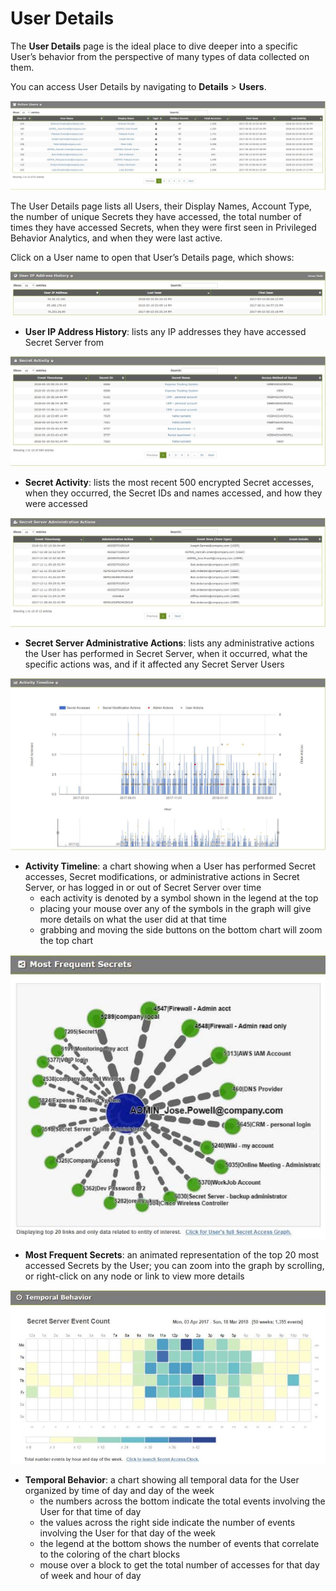 [title]: # (User Details)
[tags]: # (Privileged Behavior Analytics,PBA,Operations,User Details)
[priority]: # (4090)

# User Details

The **User Details** page is the ideal place to dive deeper into a specific User’s behavior from the perspective of many types of data collected on them.

You can access User Details by navigating to **Details** > **Users**.

![alt](images/d96a839f41633fe8467fef229b39fdcb.jpg)

The User Details page lists all Users, their Display Names, Account Type, the number of unique Secrets they have accessed, the total number of times they have accessed Secrets, when they were first seen in Privileged Behavior Analytics, and when they were last active.

Click on a User name to open that User’s Details page, which shows:

![alt](images/83642134bd55207bfce0a117edbdf0b1.jpg)

* **User IP Address History**: lists any IP addresses they have accessed Secret Server from

![alt](images/82f06fc144498f335df0fbd155be046e.jpg)

* **Secret Activity**: lists the most recent 500 encrypted Secret accesses, when they occurred, the Secret IDs and names accessed, and how they were accessed

![alt](images/e264459ffade529228e1b69b7e26af20.jpg)

* **Secret Server Administrative Actions**: lists any administrative actions the User has performed in Secret Server, when it occurred, what the specific actions was, and if it affected any Secret Server Users

![alt](images/6e92ecbf33f6f1d8d64714966545ea70.jpg)

* **Activity Timeline**: a chart showing when a User has performed Secret accesses, Secret modifications, or administrative actions in Secret Server, or has logged in or out of Secret Server over time
  * each activity is denoted by a symbol shown in the legend at the top
  * placing your mouse over any of the symbols in the graph will give more details on what the user did at that time
  * grabbing and moving the side buttons on the bottom chart will zoom the top chart

![alt](images/2269ab3a3b4497789d5eff350dd397fd.jpg)

* **Most Frequent Secrets**: an animated representation of the top 20 most accessed Secrets by the User; you can zoom into the graph by scrolling, or right-click on any node or link to view more details

![alt](images/28800922f594efb413d412d924aac535.jpg)

* **Temporal Behavior**: a chart showing all temporal data for the User organized by time of day and day of the week
  * the numbers across the bottom indicate the total events involving the User for that time of day
  * the values across the right side indicate the number of events involving the User for that day of the week
  * the legend at the bottom shows the number of events that correlate to the coloring of the chart blocks
  * mouse over a block to get the total number of accesses for that day of week and hour of day
